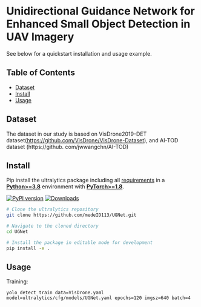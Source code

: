 # Unidirectional Guidance Network for Enhanced Small Object Detection in UAV Imagery
See below for a quickstart installation and usage example.

## Table of Contents

- [Dataset](##Dataset)
- [Install](##Install)
- [Usage](##Usage)

## Dataset
The dataset in our study is based on VisDrone2019-DET dataset(https://github.com/VisDrone/VisDrone-Dataset), and AI-TOD dataset (https://github.
com/jwwangchn/AI-TOD)


## Install
Pip install the ultralytics package including all [requirements](https://github.com/ultralytics/ultralytics/blob/main/pyproject.toml) in a [**Python>=3.8**](https://www.python.org/) environment with [**PyTorch>=1.8**](https://pytorch.org/get-started/locally/).

[![PyPI version](https://badge.fury.io/py/ultralytics.svg)](https://badge.fury.io/py/ultralytics) [![Downloads](https://static.pepy.tech/badge/ultralytics)](https://pepy.tech/project/ultralytics)

```bash
# Clone the ultralytics repository
git clone https://github.com/medeID113/UGNet.git

# Navigate to the cloned directory
cd UGNet

# Install the package in editable mode for development
pip install -e .
```

## Usage

Training:

 ```
 yolo detect train data=VisDrone.yaml model=ultralytics/cfg/models/UGNet.yaml epochs=120 imgsz=640 batch=4
 ```







